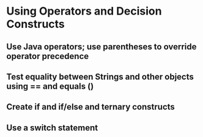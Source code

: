 # Using Operators and Decision Constructs

## Use Java operators; use parentheses to override operator precedence

## Test equality between Strings and other objects using == and equals ()

## Create if and if/else and ternary constructs

## Use a switch statement
